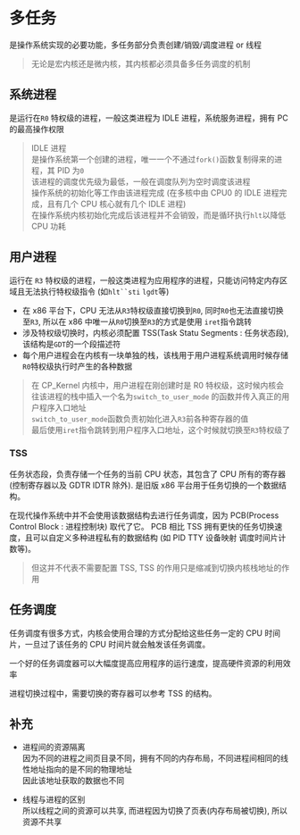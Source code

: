 # 多任务

是操作系统实现的必要功能，多任务部分负责创建/销毁/调度进程 or 线程

> 无论是宏内核还是微内核，其内核都必须具备多任务调度的机制

## 系统进程

是运行在`R0` 特权级的进程，一般这类进程为 IDLE 进程，系统服务进程，拥有 PC 的最高操作权限

> IDLE 进程 \
> 是操作系统第一个创建的进程，唯一一个不通过`fork()`函数复制得来的进程，其 PID 为`0` \
> 该进程的调度优先级为最低，一般在调度队列为空时调度该进程 \
> 操作系统的初始化等工作由该进程完成 (在多核中由 CPU0 的 IDLE 进程完成，且有几个 CPU 核心就有几个 IDLE 进程) \
> 在操作系统内核初始化完成后该进程并不会销毁，而是循环执行`hlt`以降低 CPU 功耗

## 用户进程

运行在 `R3` 特权级的进程，一般这类进程为应用程序的进程，只能访问特定内存区域且无法执行特权级指令 (如`hlt``sti` `lgdt`等)

- 在 x86 平台下，CPU 无法从`R3`特权级直接切换到`R0`, 同时`R0`也无法直接切换至`R3`, 所以在 x86 中唯一从`R0`切换至`R3`的方式是使用
  `iret`指令跳转
- 涉及特权级切换时，内核必须配置 TSS(Task Statu Segments : 任务状态段), 该结构是`GDT`的一个段描述符
- 每个用户进程会在内核有一块单独的栈，该栈用于用户进程系统调用时候存储`R0`特权级执行时产生的各种数据

> 在 CP_Kernel 内核中，用户进程在刚创建时是 R0 特权级，这时候内核会往该进程的栈中插入一个名为`switch_to_user_mode`
> 的函数并传入真正的用户程序入口地址 \
> `switch_to_user_mode`函数负责初始化进入`R3`前各种寄存器的值 \
> 最后使用`iret`指令跳转到用户程序入口地址，这个时候就切换至`R3`特权级了

### TSS

任务状态段，负责存储一个任务的当前 CPU 状态，其包含了 CPU 所有的寄存器 (控制寄存器以及 GDTR IDTR 除外).
是旧版 x86 平台用于任务切换的一个数据结构。

在现代操作系统中并不会使用该数据结构去进行任务调度，因为 PCB(Process Control Block : 进程控制块) 取代了它。
PCB 相比 TSS 拥有更快的任务切换速度，且可以自定义多种进程私有的数据结构 (如 PID TTY 设备映射 调度时间片计数等)。

> 但这并不代表不需要配置 TSS, TSS 的作用只是缩减到切换内核栈地址的作用

## 任务调度

任务调度有很多方式，内核会使用合理的方式分配给这些任务一定的 CPU 时间片，一旦过了该任务的 CPU 时间片就会触发该任务调度。

一个好的任务调度器可以大幅度提高应用程序的运行速度，提高硬件资源的利用效率

进程切换过程中，需要切换的寄存器可以参考 TSS 的结构。

## 补充

- 进程间的资源隔离 \
  因为不同的进程之间页目录不同，拥有不同的内存布局，不同进程间相同的线性地址指向的是不同的物理地址 \
  因此该地址获取的数据也不同

- 线程与进程的区别 \
  所以线程之间的资源可以共享, 而进程因为切换了页表(内存布局被切换), 所以资源不共享

